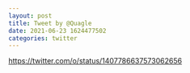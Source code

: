 ```yaml
--- 
layout: post 
title: Tweet by @Quagle 
date: 2021-06-23 1624477502 
categories: twitter 
--- 
```

https://twitter.com/o/status/1407786637573062656
